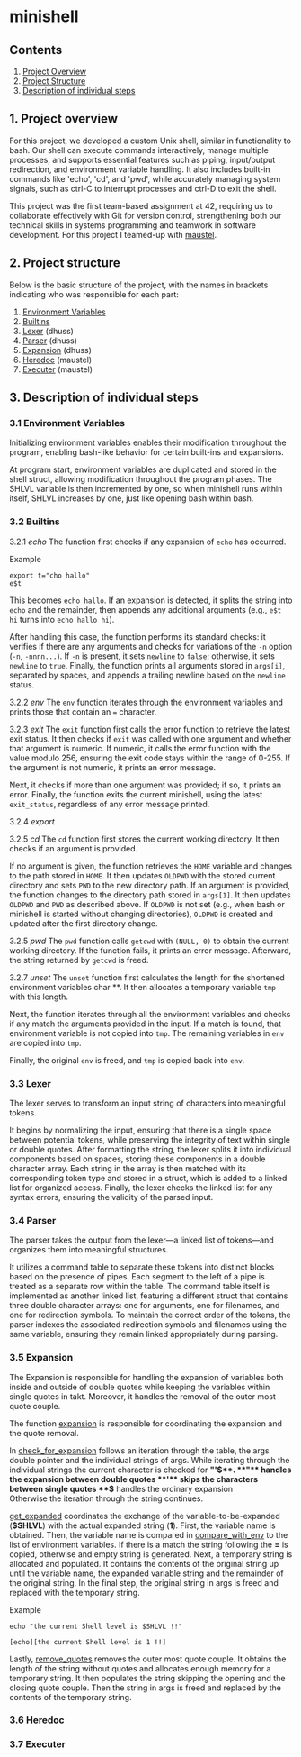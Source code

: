 # minishell

## Contents

1. [Project Overview](#1-Project-overview)
2. [Project Structure](#2-Project-Structure)
3. [Description of individual steps](#3-Description-of-individual-steps)

## 1. Project overview

For this project, we developed a custom Unix shell, similar in functionality to bash. Our shell can execute commands interactively, manage multiple processes, and supports essential features such as piping, input/output redirection, and environment variable handling. It also includes built-in commands like 'echo', 'cd', and 'pwd', while accurately managing system signals, such as ctrl-C to interrupt processes and ctrl-D to exit the shell.

This project was the first team-based assignment at 42, requiring us to collaborate effectively with Git for version control, strengthening both our technical skills in systems programming and teamwork in software development. For this project I teamed-up with [maustel](https://github.com/maustel).

## 2. Project structure

Below is the basic structure of the project, with the names in brackets indicating who was responsible for each part:

1. [Environment Variables](#31-Environment-Variables) 
2. [Builtins](#32-Builtins)
3. [Lexer](#33-Lexer) (dhuss)
4. [Parser](#34-Parser) (dhuss)
5. [Expansion](#35-Expansion) (dhuss)
6. [Heredoc](#36-Heredoc) (maustel)
7. [Executer](#37-Executer) (maustel)

## 3. Description of individual steps

### 3.1 Environment Variables
Initializing environment variables enables their modification throughout the program, enabling bash-like behavior for certain built-ins and expansions.

At program start, environment variables are duplicated and stored in the shell struct, allowing modification throughout the program phases. The SHLVL variable is then incremented by one, so when minishell runs within itself, SHLVL increases by one, just like opening bash within bash.

### 3.2 Builtins

3.2.1 _echo_
The function first checks if any expansion of `echo` has occurred.

Example
```
export t="cho hallo"
e$t
```

This becomes `echo hallo`. If an expansion is detected, it splits the string into `echo` and the remainder, then appends any additional arguments (e.g., `e$t hi` turns into `echo hallo hi`). 

After handling this case, the function performs its standard checks: it verifies if there are any arguments and checks for variations of the `-n` option (`-n`, `-nnnn...`). If `-n` is present, it sets `newline` to `false`; otherwise, it sets `newline` to `true`. Finally, the function prints all arguments stored in `args[i]`, separated by spaces, and appends a trailing newline based on the `newline` status.

3.2.2 _env_
The `env` function iterates through the environment variables and prints those that contain an `=` character.

3.2.3 _exit_
The `exit` function first calls the error function to retrieve the latest exit status. It then checks if `exit` was called with one argument and whether that argument is numeric. If numeric, it calls the error function with the value modulo 256, ensuring the exit code stays within the range of 0-255. If the argument is not numeric, it prints an error message. 

Next, it checks if more than one argument was provided; if so, it prints an error. Finally, the function exits the current minishell, using the latest `exit_status`, regardless of any error message printed.

3.2.4 _export_

3.2.5 _cd_
The `cd` function first stores the current working directory. It then checks if an argument is provided. 

If no argument is given, the function retrieves the `HOME` variable and changes to the path stored in `HOME`. It then updates `OLDPWD` with the stored current directory and sets `PWD` to the new directory path. If an argument is provided, the function changes to the directory path stored in `args[1]`. It then updates `OLDPWD` and `PWD` as described above.
If `OLDPWD` is not set (e.g., when bash or minishell is started without changing directories), `OLDPWD` is created and updated after the first directory change.

3.2.5 _pwd_
The `pwd` function calls `getcwd` with `(NULL, 0)` to obtain the current working directory. If the function fails, it prints an error message. Afterward, the string returned by `getcwd` is freed.

3.2.7 _unset_
The `unset` function first calculates the length for the shortened environment variables char **. It then allocates a temporary variable `tmp` with this length.

Next, the function iterates through all the environment variables and checks if any match the arguments provided in the input. If a match is found, that environment variable is not copied into `tmp`. The remaining variables in `env` are copied into `tmp`.

Finally, the original `env` is freed, and `tmp` is copied back into `env`.

### 3.3 Lexer
The lexer serves to transform an input string of characters into meaningful tokens. 

It begins by normalizing the input, ensuring that there is a single space between potential tokens, while preserving the integrity of text within single or double quotes. After formatting the string, the lexer splits it into individual components based on spaces, storing these components in a double character array. Each string in the array is then matched with its corresponding token type and stored in a struct, which is added to a linked list for organized access. Finally, the lexer checks the linked list for any syntax errors, ensuring the validity of the parsed input.

### 3.4 Parser
The parser takes the output from the lexer—a linked list of tokens—and organizes them into meaningful structures. 

It utilizes a command table to separate these tokens into distinct blocks based on the presence of pipes. Each segment to the left of a pipe is treated as a separate row within the table. The command table itself is implemented as another linked list, featuring a different struct that contains three double character arrays: one for arguments, one for filenames, and one for redirection symbols. To maintain the correct order of the tokens, the parser indexes the associated redirection symbols and filenames using the same variable, ensuring they remain linked appropriately during parsing.

### 3.5 Expansion
The Expansion is responsible for handling the expansion of variables both inside and outside of double quotes while keeping the variables within single quotes in takt. Moreover, it handles the removal of the outer most quote couple.

The function [expansion](expansion/expansion.c) is responsible for coordinating the expansion and the quote removal.

In [check_for_expansion](expansion/check_for_expansion.c) follows an iteration through the table, the args double pointer and the individual strings of args.
While iterating through the individual strings the current character is checked for **"'$**.  
**"** handles the expansion between double quotes  
**'** skips the characters between single quotes  
**$** handles the ordinary expansion  
Otherwise the iteration through the string continues. 

[get_expanded](expansion/get_expanded.c) coordinates the exchange of the variable-to-be-expanded (**$SHLVL**) with the actual expanded string (**1**). First, the variable name is obtained. Then, the variable name is compared in [compare_with_env](expansion/compare_with_env.c) to the list of environment variables. If there is a match the string following the **=** is copied, otherwise and empty string is generated. Next, a temporary string is allocated and populated. It contains the contents of the original string up until the variable name, the expanded variable string and the remainder of the original string. In the final step, the original string in args is freed and replaced with the temporary string.

Example
````
echo "the current Shell level is $SHLVL !!"

[echo][the current Shell level is 1 !!]
````

Lastly, [remove_quotes](expansion/remove_quotes.c) removes the outer most quote couple. It obtains the length of the string without quotes and allocates enough memory for a temporary string. It then populates the string skipping the opening and the closing quote couple. Then the string in args is freed and replaced by the contents of the temporary string.

### 3.6 Heredoc

### 3.7 Executer
